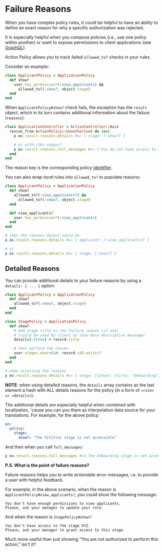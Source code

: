 # Failure Reasons

When you have complex policy rules, it could be helpful to have an ability to define an exact reason for why a specific authorization was rejected.

It is especially helpful when you compose policies (i.e., use one policy within another) or want
to expose permissions to client applications (see [GraphQL](./graphql)).

Action Policy allows you to track failed `allowed_to?` checks in your rules.

Consider an example:

```ruby
class ApplicantPolicy < ApplicationPolicy
  def show?
    user.has_permission?(:view_applicants) &&
      allowed_to?(:show?, object.stage)
  end
end
```

When `ApplicantPolicy#show?` check fails, the exception has the `result` object, which in its turn contains additional information about the failure (`reasons`):

```ruby
class ApplicationController < ActionController::Base
  rescue_from ActionPolicy::Unauthorized do |ex|
    p ex.result.reasons.details #=> { stage: [:show?] }

    # or with i18n support
    p ex.result.reasons.full_messages #=> ["You do not have access to the stage"]
  end
end
```

The reason key is the corresponding policy [identifier](writing_policies.md#identifiers).

You can also wrap _local_ rules into `allowed_to?` to populate reasons:

```ruby
class ApplicantPolicy < ApplicationPolicy
  def show?
    allowed_to?(:view_applicants?) &&
      allowed_to?(:show?, object.stage)
  end

  def view_applicants?
    user.has_permission?(:view_applicants)
  end
end

# then the reasons object could be
p ex.result.reasons.details #=> { applicant: [:view_applicants?] }

# or
p ex.result.reasons.details #=> { stage: [:show?] }
```

## Detailed Reasons

You can provide additional details to your failure reasons by using a `details: { ... }` option:

```ruby
class ApplicantPolicy < ApplicationPolicy
  def show?
    allowed_to?(:show?, object.stage)
  end
end

class StagePolicy < ApplicationPolicy
  def show?
    # Add stage title to the failure reason (if any)
    # (could be used by client to show more descriptive message)
    details[:title] = record.title

    # then perform the checks
    user.stages.where(id: record.id).exists?
  end
end

# when accessing the reasons
p ex.result.reasons.details #=> { stage: [{show?: {title: "Onboarding"}] }
```

**NOTE**: when using detailed reasons, the `details` array contains as the last element
a hash with ALL details reasons for the policy (in a form of `<rule> => <details>`).

The additional details are especially helpful when combined with localization, 'cause you can you them as interpolation data source for your translations. For example, for the above policy:

```yml
en:
  policy:
    stage:
      show?: "The %{title} stage is not accessible"
```

And then when you call `full_messages`:

```ruby
p ex.result.reasons.full_messages #=> The Onboarding stage is not accessible
```

**P.S. What is the point of failure reasons?**

Failure reasons helps you to write _actionable_ error messages, i.e. to provide a user with helpful feedback.

For example, in the above scenario, when the reason is `ApplicantPolicy#view_applicants?`, you could show the following message:

```
You don't have enough permissions to view applicants.
Please, ask your manager to update your role.
```

And when the reason is `StagePolicy#show?`:

```
You don't have access to the stage XYZ.
Please, ask your manager to grant access to this stage.
```

Much more useful than just showing "You are not authorized to perform this action," isn't it?
